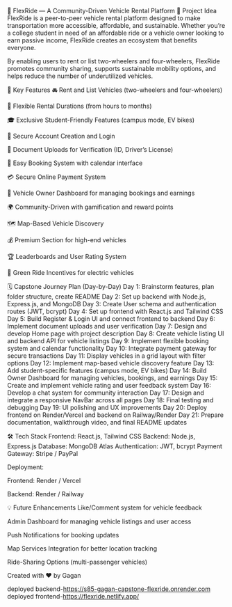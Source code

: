 🚗 FlexRide — A Community-Driven Vehicle Rental Platform
🧠 Project Idea
FlexRide is a peer-to-peer vehicle rental platform designed to make transportation more accessible, affordable, and sustainable. Whether you’re a college student in need of an affordable ride or a vehicle owner looking to earn passive income, FlexRide creates an ecosystem that benefits everyone.

By enabling users to rent or list two-wheelers and four-wheelers, FlexRide promotes community sharing, supports sustainable mobility options, and helps reduce the number of underutilized vehicles.

🌟 Key Features
🚘 Rent and List Vehicles (two-wheelers and four-wheelers)

🛵 Flexible Rental Durations (from hours to months)

🎓 Exclusive Student-Friendly Features (campus mode, EV bikes)

🔐 Secure Account Creation and Login

📂 Document Uploads for Verification (ID, Driver’s License)

📆 Easy Booking System with calendar interface

💳 Secure Online Payment System

💼 Vehicle Owner Dashboard for managing bookings and earnings

🌍 Community-Driven with gamification and reward points

🗺 Map-Based Vehicle Discovery

💰 Premium Section for high-end vehicles

🏆 Leaderboards and User Rating System

🔋 Green Ride Incentives for electric vehicles

🗓️ Capstone Journey Plan (Day-by-Day)
Day 1: Brainstorm features, plan folder structure, create README
Day 2: Set up backend with Node.js, Express.js, and MongoDB
Day 3: Create User schema and authentication routes (JWT, bcrypt)
Day 4: Set up frontend with React.js and Tailwind CSS
Day 5: Build Register & Login UI and connect frontend to backend
Day 6: Implement document uploads and user verification
Day 7: Design and develop Home page with project description
Day 8: Create vehicle listing UI and backend API for vehicle listings
Day 9: Implement flexible booking system and calendar functionality
Day 10: Integrate payment gateway for secure transactions
Day 11: Display vehicles in a grid layout with filter options
Day 12: Implement map-based vehicle discovery feature
Day 13: Add student-specific features (campus mode, EV bikes)
Day 14: Build Owner Dashboard for managing vehicles, bookings, and earnings
Day 15: Create and implement vehicle rating and user feedback system
Day 16: Develop a chat system for community interaction
Day 17: Design and integrate a responsive NavBar across all pages
Day 18: Final testing and debugging
Day 19: UI polishing and UX improvements
Day 20: Deploy frontend on Render/Vercel and backend on Railway/Render
Day 21: Prepare documentation, walkthrough video, and final README updates

🛠️ Tech Stack
Frontend: React.js, Tailwind CSS
Backend: Node.js, Express.js
Database: MongoDB Atlas
Authentication: JWT, bcrypt
Payment Gateway: Stripe / PayPal

Deployment:

Frontend: Render / Vercel

Backend: Render / Railway

💡 Future Enhancements
Like/Comment system for vehicle feedback

Admin Dashboard for managing vehicle listings and user access

Push Notifications for booking updates

Map Services Integration for better location tracking

Ride-Sharing Options (multi-passenger vehicles)

Created with ❤️ by Gagan

deployed backend-https://s85-gagan-capstone-flexride.onrender.com
deployed frontend-https://flexride.netlify.app/
